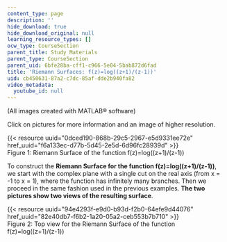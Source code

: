 ```yaml
---
content_type: page
description: ''
hide_download: true
hide_download_original: null
learning_resource_types: []
ocw_type: CourseSection
parent_title: Study Materials
parent_type: CourseSection
parent_uid: 6bfe28ba-cff1-c966-5e04-5bab872d6fad
title: 'Riemann Surfaces: f(z)=log((z+1)/(z-1))'
uid: cb450631-87a2-c7dc-85af-dde2b940fa82
video_metadata:
  youtube_id: null
---
```


(All images created with MATLAB® software)

Click on pictures for more information and an image of higher resolution.

{{< resource uuid="0dced190-868b-29c5-2967-e5d9331ee72e" href_uuid="f6a133ec-d77b-5d45-2e5d-6d96fc28939d" >}}  
Figure 1: Riemann Surface of the function f(z)=log((z+1)/(z-1))

To construct the **Riemann Surface for the function f(z)=log((z+1)/(z-1))**, we start with the complex plane with a single cut on the real axis (from x = -1 to x = 1), where the function has infinitely many branches. Then we proceed in the same fashion used in the previous examples. **The two pictures show two views of the resulting surface**.

{{< resource uuid="94e4293f-e9d0-b93d-f2b0-64efe9d44076" href_uuid="82e40db7-f6b2-1a20-05a2-ceb553b7b710" >}}  
Figure 2: Top view for the Riemann Surface of the function f(z)=log((z+1)/(z-1))